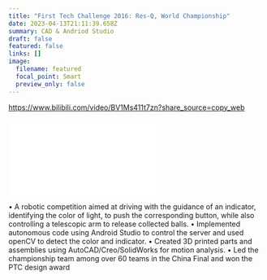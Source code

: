 ```yaml
---
title: "First Tech Challenge 2016: Res-Q, World Championship"
date: 2023-04-13T21:11:39.658Z
summary: C﻿AD & Andriod Studio
draft: false
featured: false
links: []
image:
  filename: featured
  focal_point: Smart
  preview_only: false
---
```

<https://www.bilibili.com/video/BV1Ms411t7zn?share_source=copy_web>

<iframe src="//player.bilibili.com/player.html?aid=6318675&bvid=BV1Ms411t7zn&cid=10266764&page=1" scrolling="no" border="0" frameborder="no" framespacing="0" allowfullscreen="true"> </iframe>

•	A robotic competition aimed at driving with the guidance of an indicator, identifying the color of  light, to push the corresponding button, while also controlling a telescopic arm to release collected balls.
•	Implemented autonomous code using Android Studio to control the server and used openCV to detect the color and indicator.
•	Created 3D printed parts and assemblies using AutoCAD/Creo/SolidWorks for motion analysis.
•	Led the championship team among over 60 teams in the China Final and won the PTC design award